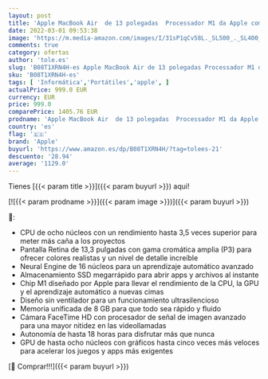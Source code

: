 ```yaml
---
layout: post
title: 'Apple MacBook Air  de 13 polegadas  Processador M1 da Apple com CPU 8‑Core e GPU 8‑Core  8 GB RAM  512 GB SSD  - Dourado  novembro 2020 '
date: 2022-03-01 09:53:38
image: 'https://m.media-amazon.com/images/I/31sP1qCv58L._SL500_._SL400_.jpg'
comments: true
category: ofertas
author: 'tole.es'
slug: 'B08T1XRN4H-es Apple MacBook Air de 13 polegadas Processador M1 da Apple...'
sku: 'B08T1XRN4H-es'
tags: [ 'Informática','Portátiles','apple', ]
actualPrice: 999.0 EUR
currency: EUR
price: 999.0
comparePrice: 1405.76 EUR
prodname: 'Apple MacBook Air  de 13 polegadas  Processador M1 da Apple com CPU 8‑Core e GPU 8‑Core  8 GB RAM  512 GB SSD  - Dourado  novembro 2020 '
country: 'es'
flag: '🇪🇸'
brand: 'Apple'
buyurl: 'https://www.amazon.es/dp/B08T1XRN4H/?tag=tolees-21'
descuento: '28.94'
average: '1129.0'
---
```


Tienes [{{< param title >}}]({{< param buyurl >}}) aqui!

[![{{< param prodname >}}]({{< param image >}})]({{< param buyurl >}})

🔎:

- CPU de ocho núcleos con un rendimiento hasta 3,5 veces superior para meter más caña a los proyectos
- Pantalla Retina de 13,3 pulgadas con gama cromática amplia (P3) para ofrecer colores realistas y un nivel de detalle increíble
- Neural Engine de 16 núcleos para un aprendizaje automático avanzado
- Almacenamiento SSD megarrápido para abrir apps y archivos al instante
- Chip M1 diseñado por Apple para llevar el rendimiento de la CPU, la GPU y el aprendizaje automático a nuevas cimas
- Diseño sin ventilador para un funcionamiento ultrasilencioso
- Memoria unificada de 8 GB para que todo sea rápido y fluido
- Cámara FaceTime HD con procesador de señal de imagen avanzado para una mayor nitidez en las videollamadas
- Autonomía de hasta 18 horas para disfrutar más que nunca
- GPU de hasta ocho núcleos con gráficos hasta cinco veces más veloces para acelerar los juegos y apps más exigentes

[🛒 Comprar!!!]({{< param buyurl >}})
